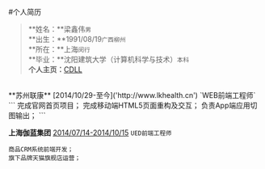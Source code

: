 #个人简历
>**姓名：**梁鑫伟`男`<br>
**出生：**1991/08/19`广西柳州`<br>
**所在：**上海`闵行`<br>
**毕业：**沈阳建筑大学（计算机科学与技术）`本科`<br>
**个人主页：**[CDLL](http://cdll.github.io/ 'CDLL的主页')<br>

<br>
**苏州联康**
[2014/10/29-至今]('http://www.lkhealth.cn')
`WEB前端工程师`
```
完成官网首页项目；
完成移动端HTML5页面重构及交互；
负责App端应用切图输出；
```

**上海伽蓝集团**
[2014/07/14-2014/10/15]('http://sandbox.runjs.cn/show/ivi1fe19')
`UED前端工程师`
```
商品CRM系统前端开发；
旗下品牌天猫旗舰店运营；
```
